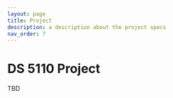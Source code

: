 ```yaml
---
layout: page
title: Project
description: a description about the project specs
nav_order: 7
---
```


# DS 5110 Project

TBD
